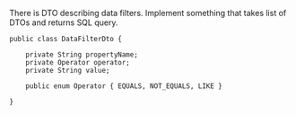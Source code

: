 
There is DTO describing data filters. Implement something that takes list of DTOs and returns SQL query.

```
public class DataFilterDto {

    private String propertyName;
    private Operator operator;
    private String value;

    public enum Operator { EQUALS, NOT_EQUALS, LIKE }

}
```